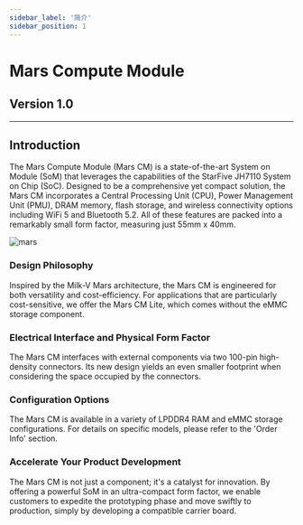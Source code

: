 ```yaml
---
sidebar_label: '简介'
sidebar_position: 1
---
```


Mars Compute Module
===================

Version 1.0
-----------

---

Introduction
------------

The Mars Compute Module (Mars CM) is a state-of-the-art System on Module (SoM) that leverages the capabilities of the StarFive JH7110 System on Chip (SoC). Designed to be a comprehensive yet compact solution, the Mars CM incorporates a Central Processing Unit (CPU), Power Management Unit (PMU), DRAM memory, flash storage, and wireless connectivity options including WiFi 5 and Bluetooth 5.2. All of these features are packed into a remarkably small form factor, measuring just 55mm x 40mm.

![mars](/docs/mars/cm/mars-cm-block-diagram.webp)

### Design Philosophy

Inspired by the Milk-V Mars architecture, the Mars CM is engineered for both versatility and cost-efficiency. For applications that are particularly cost-sensitive, we offer the Mars CM Lite, which comes without the eMMC storage component.

### Electrical Interface and Physical Form Factor

The Mars CM interfaces with external components via two 100-pin high-density connectors. Its new design yields an even smaller footprint when considering the space occupied by the connectors.

### Configuration Options

The Mars CM is available in a variety of LPDDR4 RAM and eMMC storage configurations. For details on specific models, please refer to the 'Order Info' section.

### Accelerate Your Product Development

The Mars CM is not just a component; it's a catalyst for innovation. By offering a powerful SoM in an ultra-compact form factor, we enable customers to expedite the prototyping phase and move swiftly to production, simply by developing a compatible carrier board.
